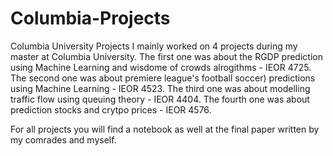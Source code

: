 # Columbia-Projects
Columbia University Projects
I mainly worked on 4 projects during my master at Columbia University.
The first one was about the RGDP prediction using Machine Learning and wisdome of crowds alrogithms - IEOR 4725.
The second one was about premiere league's football soccer) predictions using Machine Learning - IEOR 4523.
The third one was about modelling traffic flow using queuing theory - IEOR 4404.
The fourth one was about prediction stocks and crytpo prices - IEOR 4576.

For all projects you will find a notebook as well at the final paper written by my comrades and myself.
